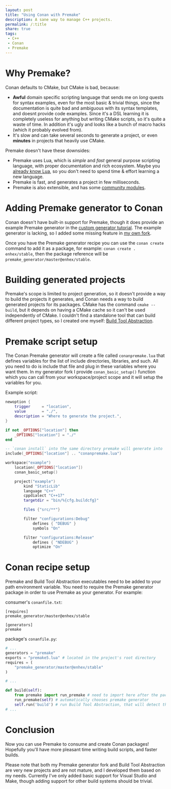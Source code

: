 ```yaml
---
layout: post
title: "Using Conan with Premake"
description: A sane way to manage C++ projects.
permalink: /:title
share: true
tags:
 - C++
 - Conan
 - Premake
---
```


# Why Premake?
Conan defaults to CMake, but CMake is bad, because:
- **Awful** domain specific scripting language that sends me on *long* quests for syntax examples, even for the most basic & trivial things, since the documentation is quite bad and ambiguous with its syntax templates, and doesnt provide code examples.
Since it's a DSL learning it is completely useless for anything but writing CMake scripts, so it's quite a waste of time.
In addition it's ugly and looks like a bunch of macro hacks (which it probably evolved from).
- It's slow and can take several seconds to generate a project, or even **minutes** in projects that heavily use CMake.

Premake doesn't have these downsides:
- Premake uses Lua, which is *simple* and *fast* general purpose scripting language, with proper documentation and rich ecosystem.
Maybe you [already know Lua](https://en.wikipedia.org/wiki/List_of_applications_using_Lua), so you don't need to spend time & effort learning a new language.
- Premake is fast, and generates a project in few milliseconds.
- Premake is also extensible, and has some [community modules](https://github.com/premake/premake-core/wiki/Modules).


# Adding Premake generator to Conan
Conan doesn't have built-in support for Premake, though it does provide an example Premake generator in the [custom generator tutorial](https://docs.conan.io/en/latest/howtos/custom_generators.html).
The example generator is lacking, so I added some missing feature in [my own fork](https://github.com/Enhex/conan-premake).

Once you have the Premake generator recipe you can use the `conan create` command to add it as a package, for example:
`conan create . enhex/stable`, then the package reference will be `premake_generator/master@enhex/stable`.


# Building generated projects
Premake's scope is limited to project generation, so it doesn't provide a way to build the projects it generates, and Conan needs a way to build generated projects for its packages.
CMake has the command `cmake --build`, but it depends on having a CMake cache so it can't be used independently of CMake.
I couldn't find a standalone tool that can build different project types, so I created one myself: [Build Tool Abstraction](https://github.com/Enhex/Build-Tool-Abstraction).


# Premake script setup
The Conan Premake generator will create a file called `conanpremake.lua` that defines variables for the list of include directories, libraries, and such.
All you need to do is include that file and plug in these variables where you want them.
In my generator fork I provide `conan_basic_setup()` function which you can call from your workspace/project scope and it will setup the variables for you.

Example script:
```lua
newoption {
	trigger     = "location",
	value       = "./",
	description = "Where to generate the project.",
}

if not _OPTIONS["location"] then
	_OPTIONS["location"] = "./"
end

-- `conan install` into the same directory premake will generate into
include(_OPTIONS["location"] .. "conanpremake.lua")

workspace("example")
	location(_OPTIONS["location"])
	conan_basic_setup()

	project("example")
		kind "StaticLib"
		language "C++"
		cppdialect "C++17"
		targetdir = "bin/%{cfg.buildcfg}"

		files {"src/**"}

		filter "configurations:Debug"
			defines { "DEBUG" }
			symbols "On"

		filter "configurations:Release"
			defines { "NDEBUG" }
			optimize "On"
```


# Conan recipe setup
Premake and Build Tool Abstraction executables need to be added to your path environment variable.
You need to require the Premake generator package in order to use Premake as your generator.
For example:

consumer's `conanfile.txt`:
```
[requires]
premake_generator/master@enhex/stable

[generators]
premake
```

package's `conanfile.py`:
```python
# ...
generators = "premake"
exports = "premake5.lua" # located in the project's root directory
requires = (
    "premake_generator/master@enhex/stable"
)

# ...

def build(self):
    from premake import run_premake # need to import here after the package was required
    run_premake(self) # automatically chooses premake generator
    self.run('build') # run Build Tool Abstraction, that will detect the build tool and use it
# ...
```


# Conclusion
Now you can use Premake to consume and create Conan packages!
Hopefully you'll have more pleasant time writing build scripts, and faster builds.

Please note that both my Premake generator fork and Build Tool Abstraction are very new projects and are not mature, and I developed them based on my needs.
Currently I've only added basic support for Visual Studio and Make, though adding support for other build systems should be trivial.